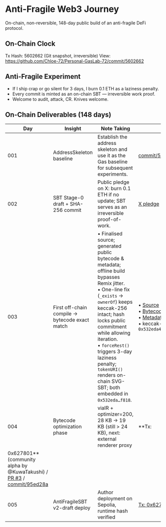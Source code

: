 # Anti-Fragile Web3 Journey

On-chain, non-reversible, 148-day public build of an anti-fragile DeFi protocol.

## On-Chain Clock

Tx Hash: 5602662 (Git snapshot, irreversible)
View: https://github.com/Chloe-72/Personal-GasLab-72/commit/5602662

## Anti-Fragile Experiment
- If I ship crap or go silent for 3 days, I burn 0.1 ETH as a laziness penalty.
- Every commit is minted as an on-chain SBT — irreversible work proof.
- Welcome to audit, attack, CR. Knives welcome.

## On-Chain Deliverables (148 days)

| Day | Insight | Note Taking | Chain Proof |
|-----|---------|-------------|-------------|
| 001 | AddressSkeleton baseline | Establish the address skeleton and use it as the Gas baseline for subsequent experiments. | [commit/5602662](https://github.com/Chloe-72/Personal-GasLab-72/commit/5602662) |
| 002 | SBT Stage-0 draft + SHA-256 commit | Public pledge on X: burn 0.1 ETH if no update; SBT serves as an irreversible proof-of-work. | [X pledge](https://x.com/chloecao0702/status/1976316792554631352) |
| 003 | First off-chain compile → bytecode exact match | • Finalised source; generated public bytecode & metadata; offline build bypasses Remix jitter.<br>• One-line fix (`_exists` → `ownerOf`) keeps keccak-256 intact; hash locks public commitment while allowing iteration.<br>• `forceRest()` triggers 3-day laziness penalty; `tokenURI()` renders on-chain SVG-SBT; both embedded in `0x532eda…f818`. | • [Source](https://gist.github.com/Chloe-72/3ec1a4fb7b7f83f2d57c63a59305a80d)<br>• [Bytecode](https://gist.github.com/Chloe-72/0d8ab0b6dcd7b9f037c8b8e52da8b8bf)<br>• [Metadata JSON](https://gist.github.com/Chloe-72/b6d7b738f69d2a5c1b6b1b6b1b6b1b6b)<br>• keccak-256: `0x532eda454d1bff0ebca0446c372a812e236e8b010c16630e37ed98c97d1cf818` |
| 004 | Bytecode optimization phase | viaIR + optimizer=200, 28 KB → 19 KB (still > 24 KB), next: external renderer proxy | **Tx: 
0x627801** (community alpha by @KuwaTakushi) / [PR #3](https://github.com/Chloe-72/Personal-GasLab-72/pull/3) / [commit/95ed28a](https://github.com/Chloe-72/Personal-GasLab-72/commit/95ed28a) |
| 005 | AntiFragileSBT v2-draft deploy | Author deployment on Sepolia, runtime hash verified | [Tx: 0x627801](https://sepolia.etherscan.io/address/0x0E88b7e7d4EEb50B9E7EECBc3BAb28985405578f) |
